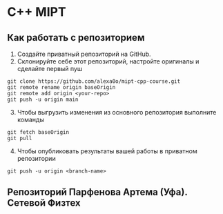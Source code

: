 # C++ MIPT
## Как работать с репозиторием
1. Создайте приватный репозиторий на GitHub.
2. Склонируйте себе этот репозиторий, настройте оригиналы и сделайте первый пуш
```console
git clone https://github.com/alexa0o/mipt-cpp-course.git
git remote rename origin baseOrigin
git remote add origin <your-repo>
git push -u origin main
```
3. Чтобы выгрузить изменения из основного репозитория выполните команды
```console
git fetch baseOrigin
git pull
```
4. Чтобы опубликовать результаты вашей работы в приватном репозитории
```console
git push -u origin <branch-name>
```
## Репозиторий Парфенова Артема (Уфа). Сетевой Физтех